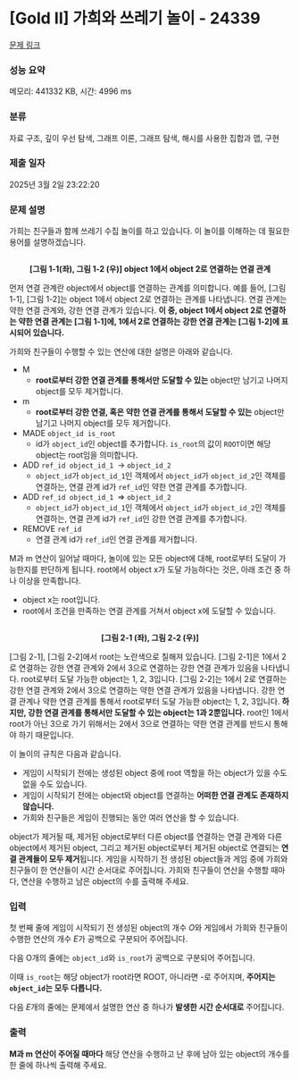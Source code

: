 # [Gold II] 가희와 쓰레기 놀이 - 24339 

[문제 링크](https://www.acmicpc.net/problem/24339) 

### 성능 요약

메모리: 441332 KB, 시간: 4996 ms

### 분류

자료 구조, 깊이 우선 탐색, 그래프 이론, 그래프 탐색, 해시를 사용한 집합과 맵, 구현

### 제출 일자

2025년 3월 2일 23:22:20

### 문제 설명

<p>가희는 친구들과 함께 쓰레기 수집 놀이를 하고 있습니다. 이 놀이를 이해하는 데 필요한 용어를 설명하겠습니다.</p>

<p style="text-align: center;"><img alt="" src="https://upload.acmicpc.net/ffe643c3-3a92-45e5-af60-85eb5e40c135/-/preview/"></p>

<p style="text-align: center;"><strong>[그림 1-1(좌), 그림 1-2 (우)] object 1에서 object 2로 연결하는 연결 관계</strong></p>

<p>먼저 연결 관계란 object에서 object를 연결하는 관계를 의미합니다. 예를 들어, [그림 1-1], [그림 1-2]는 object 1에서 object 2로 연결하는 관계를 나타냅니다. 연결 관계는 약한 연결 관계와, 강한 연결 관계가 있습니다. <strong>이 중, object 1에서 object 2로 연결하는 약한 연결 관계는 [그림 1-1]에, 1에서 2로 연결하는 강한 연결 관계는 [그림 1-2]에 표시되어 있습니다.</strong></p>

<p>가희와 친구들이 수행할 수 있는 연산에 대한 설명은 아래와 같습니다.</p>

<ul>
	<li>M
	<ul>
		<li><strong>root로부터 강한 연결 관계를 통해서만 도달할 수 있는</strong> object만 남기고 나머지 object를 모두 제거합니다.</li>
	</ul>
	</li>
	<li>m
	<ul>
		<li><strong>root로부터 강한 연결, 혹은 약한 연결 관계를 통해서 도달할 수 있는</strong> object만 남기고 나머지 object를 모두 제거합니다.</li>
	</ul>
	</li>
	<li>MADE <code>object_id is_root</code>
	<ul>
		<li>id가 <code>object_id</code>인 object를 추가합니다. <code>is_root</code>의 값이 <code>ROOT</code>이면 해당 object는 root임을 의미합니다.</li>
	</ul>
	</li>
	<li>ADD <code>ref_id object_id_1 </code>-> <code>object_id_2</code>
	<ul>
		<li><code>object_id</code>가 <code>object_id_1</code>인 객체에서 <code>object_id</code>가 <code>object_id_2</code>인 객체를 연결하는, 연결 관계 id가 <code>ref_id</code>인 약한 연결 관계를 추가합니다.</li>
	</ul>
	</li>
	<li>ADD <code>ref_id object_id_1 </code>=> <code>object_id_2</code>
	<ul>
		<li><code>object_id</code>가 <code>object_id_1</code>인 객체에서 <code>object_id</code>가 <code>object_id_2</code>인 객체를 연결하는, 연결 관계 id가 <code>ref_id</code>인 강한 연결 관계를 추가합니다.</li>
	</ul>
	</li>
	<li>REMOVE <code>ref_id</code>
	<ul>
		<li>연결 관계 id가 <code>ref_id</code>인 연결 관계를 제거합니다.</li>
	</ul>
	</li>
</ul>

<p>M과 m 연산이 일어날 때마다, 놀이에 있는 모든 object에 대해, root로부터 도달이 가능한지를 판단하게 됩니다. root에서 object x가 도달 가능하다는 것은, 아래 조건 중 하나 이상을 만족합니다.</p>

<ul>
	<li>object x는 root입니다.</li>
	<li>root에서 조건을 만족하는 연결 관계를 거쳐서 object x에 도달할 수 있습니다.</li>
</ul>

<p style="text-align: center;"><img alt="" src="https://upload.acmicpc.net/0f33cfce-f33e-402d-9651-a2a97d179b4d/-/preview/"></p>

<p style="text-align: center;"><strong>[그림 2-1 (좌), 그림 2-2 (우)]</strong></p>

<p>[그림 2-1], [그림 2-2]에서 root는 노란색으로 칠해져 있습니다. [그림 2-1]은 1에서 2로 연결하는 강한 연결 관계와 2에서 3으로 연결하는 강한 연결 관계가 있음을 나타냅니다. root로부터 도달 가능한 object는 1, 2, 3입니다. [그림 2-2]는 1에서 2로 연결하는 강한 연결 관계와 2에서 3으로 연결하는 약한 연결 관계가 있음을 나타냅니다. 강한 연결 관계나 약한 연결 관계를 통해서 root로부터 도달 가능한 object는 1, 2, 3입니다. <strong>하지만, 강한 연결 관계를 통해서만 도달할 수 있는 object는 1과 2뿐입니다.</strong> root인 1에서 root가 아닌 3으로 가기 위해서는 2에서 3으로 연결하는 약한 연결 관계를 반드시 통해야 하기 때문입니다.</p>

<p>이 놀이의 규칙은 다음과 같습니다.</p>

<ul>
	<li>게임이 시작되기 전에는 생성된 object 중에 root 역할을 하는 object가 있을 수도 없을 수도 있습니다.</li>
	<li>게임이 시작되기 전에는 object와 object를 연결하는 <strong>어떠한 연결 관계도 존재하지 않습니다.</strong></li>
	<li>가희와 친구들은 게임이 진행되는 동안 여러 연산을 할 수 있습니다.</li>
</ul>

<p>object가 제거될 때, 제거된 object로부터 다른 object를 연결하는 연결 관계와 다른 object에서 제거된 object, 그리고 제거된 object로부터 제거된 object로 연결되는 <strong>연결 관계들이 모두 제거</strong>됩니다. 게임을 시작하기 전 생성된 object들과 게임 중에 가희와 친구들이 한 연산들이 시간 순서대로 주어집니다. 가희와 친구들이 연산을 수행할 때마다, 연산을 수행하고 남은 object의 수를 출력해 주세요.</p>

### 입력 

 <p>첫 번째 줄에 게임이 시작되기 전 생성된 object의 개수 <em>O</em>와 게임에서 가희와 친구들이 수행한 연산의 개수 <em>E</em>가 공백으로 구분되어 주어집니다.</p>

<p>다음 O개의 줄에는 <code>object_id</code>와 <code>is_root</code>가 공백으로 구분되어 주어집니다.</p>

<p>이때 <code>is_root</code>는 해당 object가 root라면 ROOT, 아니라면 -로 주어지며, <strong>주어지는 <code>object_id</code>는 모두 다릅니다.</strong></p>

<p>다음 <em>E</em>개의 줄에는 문제에서 설명한 연산 중 하나가 <strong>발생한 시간 순서대로</strong> 주어집니다.</p>

### 출력 

 <p><strong>M과 m 연산이 주어질 때마다</strong> 해당 연산을 수행하고 난 후에 남아 있는 object의 개수를 한 줄에 하나씩 출력해 주세요.</p>

